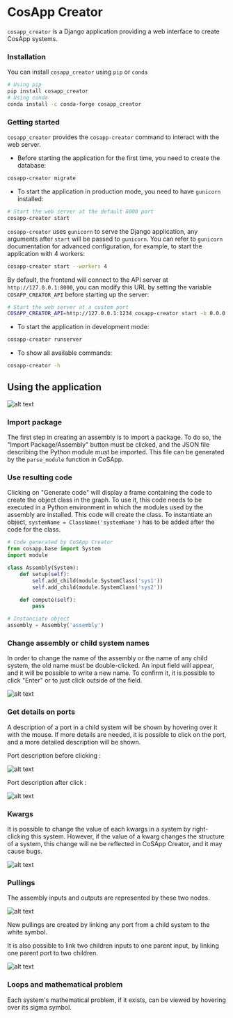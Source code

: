 # CosApp Creator

`cosapp_creator` is a Django application providing a web interface to create CosApp systems.

### Installation

You can install `cosapp_creator` using `pip` or `conda`

```bash
# Using pip
pip install cosapp_creator
# Using conda
conda install -c conda-forge cosapp_creator
```

### Getting started

`cosapp_creator` provides the `cosapp-creator` command to interact with the web server.

- Before starting the application for the first time, you need to create the database:

```bash
cosapp-creator migrate
```

- To start the application in production mode, you need to have `gunicorn` installed:

```bash
# Start the web server at the default 8000 port
cosapp-creator start
```

`cosapp-creator` uses `gunicorn` to serve the Django application, any arguments after `start` will be passed to `gunicorn`. You can refer to `gunicorn` documentation for advanced configuration, for example, to start the application with 4 workers:

```bash
cosapp-creator start --workers 4
```

By default, the frontend will connect to the API server at `http://127.0.0.1:8000`, you can modify this URL by setting the variable `COSAPP_CREATOR_API` before starting up the server:

```bash
# Start the web server at a custom port
COSAPP_CREATOR_API=http://127.0.0.1:1234 cosapp-creator start -b 0.0.0.0:1234
```

- To start the application in development mode:

```bash
cosapp-creator runserver
```

- To show all available commands:

```bash
cosapp-creator -h
```

## Using the application

![alt text](images/CoSAppCreator.png 'CoSApp Creator')

### Import package

The first step in creating an assembly is to import a package. To do so, the "Import Package/Assembly" button must be clicked, and the JSON file describing the Python module must be imported. This file can be generated by the `parse_module` function in CoSApp.

### Use resulting code

Clicking on "Generate code" will display a frame containing the code to create the object class in the graph.
To use it, this code needs to be executed in a Python environment in which the modules used by the assembly are installed.
This code will create the class. To instantiate an object, `systemName = ClassName('systemName')` has to be added after the code for the class.

```Python
# Code generated by CoSApp Creator
from cosapp.base import System
import module

class Assembly(System):
    def setup(self):
        self.add_child(module.SystemClass('sys1'))
        self.add_child(module.SystemClass('sys2'))

    def compute(self):
        pass

# Instanciate object
assembly = Assembly('assembly')
```

### Change assembly or child system names

In order to change the name of the assembly or the name of any child system, the old name must be double-clicked. An input field will appear, and it will be possible to write a new name. To confirm it, it is possible to click "Enter" or to just click outside of the field.

![alt text](images/RenameChild.png 'Rename child system')

### Get details on ports

A description of a port in a child system will be shown by hovering over it with the mouse. If more details are needed, it is possible to click on the port, and a more detailed description will be shown.

Port description before clicking :

![alt text](images/PortDesc.png 'Port Description')

Port description after click :

![alt text](images/DetailledPortDesc.png 'Detailled Port Description')

### Kwargs

It is possible to change the value of each kwargs in a system by right-clicking this system. However, if the value of a kwarg changes the structure of a system, this change will ne be reflected in CoSApp Creator, and it may cause bugs.

![alt text](images/ChangeKwargs.png 'Change kwargs')

### Pullings

The assembly inputs and outputs are represented by these two nodes.

![alt text](images/ParentPorts.png 'Assembly ports')

New pullings are created by linking any port from a child system to the white symbol.

It is also possible to link two children inputs to one parent input, by linking one parent port to two children.

![alt text](images/Pulling.png 'Two children with the sane pulling')

### Loops and mathematical problem

Each system's mathematical problem, if it exists, can be viewed by hovering over its sigma symbol.
